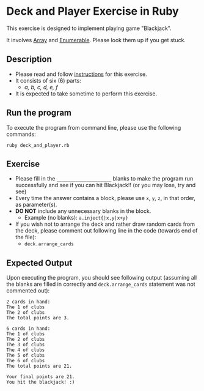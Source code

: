 # Deck and Player Exercise in Ruby
This exercise is designed to implement playing game "Blackjack".

It involves [Array](https://ruby-doc.org/core-1.9.3/Array.html) and
[Enumerable](https://ruby-doc.org/core-2.5.1/Enumerable.html). Please look them up if you get stuck.

## Description
* Please read and follow [instructions](https://docs.google.com/document/d/1ntqlNa-nY5eWrzi021HB5wpbmVzDgiH38cHAb-ygNAc/edit?usp=sharing)
for this exercise.
* It consists of six (6) parts:
  * *a, b, c, d, e, f*
* It is expected to take sometime to perform this exercise.

## Run the program
To execute the program from command line, please use the following commands:

```
ruby deck_and_player.rb
```

## Exercise
* Please fill in the `____________________` blanks to make the program run successfully and see if you can hit
Blackjack!! (or you may lose, try and see)
* Every time the answer contains a block, please use `x`, `y`, `z`, in that order, as parameter(s).
* **DO NOT** include any unnecessary blanks in the block.
  * Example (no blanks): `a.inject{|x,y|x+y}`
* If you wish not to arrange the deck and rather draw random cards from the deck, please comment out following line in
the code (towards end of the file):
  * `deck.arrange_cards`

## Expected Output
Upon executing the program, you should see following output (assuming all the blanks are filled in correctly and
`deck.arrange_cards` statement was not commented out):

```
2 cards in hand:
The 1 of clubs
The 2 of clubs
The total points are 3.

6 cards in hand:
The 1 of clubs
The 2 of clubs
The 3 of clubs
The 4 of clubs
The 5 of clubs
The 6 of clubs
The total points are 21.

Your final points are 21.
You hit the blackjack! :)
```
